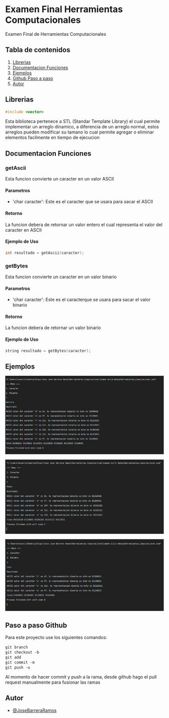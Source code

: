 
# Examen Final Herramientas Computacionales

Examen Final de Herramientas Computacionales

## Tabla de contenidos

1. [Librerias](#librerias)
2. [Documentacion Funciones](#documentacion-funciones)
3. [Ejemplos](#ejemplos)
4. [Github Paso a paso](#paso-a-paso-github)
5. [Autor](#autor)

## Librerias

```c++
#include <vector>
```

Esta biblioteca pertenece a STL (Standar Template Library) el cual permite implementar un arreglo dinamico, a diferencia
de un arreglo normal, estos arreglos pueden modificar su tamano lo cual permite agregar o eliminar elementos facilmente 
en tiempo de ejecucion

## Documentacion Funciones

### getAscii

Esta funcion convierte un caracter en un valor ASCII

#### Parametros

- 'char caracter': Este es el caracter que se usara para sacar el ASCII

#### Retorno

La funcion debera de retornar un valor entero el cual representa el valor del caracter en ASCII

#### Ejemplo de Uso

```c++
int resultado = getAscii(caracter);
```

### getBytes

Esta funcion convierte un caracter en un valor binario

#### Parametros

- 'char caracter': Este es el caracterque se usara para sacar el valor binario

#### Retorno

La funcion debera de retornar un valor binario

#### Ejemplo de Uso

```c++
string resultado = getBytes(caracter);
```
## Ejemplos

![App Screenshot](herramientas.PNG)

![App Screenshot](asdadsd.PNG)

![App Screenshot](herr.PNG)

## Paso a paso Github

Para este proyecto use los siguientes comandos:

```
git branch
git checkout -b
git add
git commit -m
git push -u
```

Al momento de hacer commit y push a la rama, desde github hago el pull request manualmente para fusionar las ramas

## Autor

- [@JoseBarreraRamos](https://github.com/JoseBarrera04)

